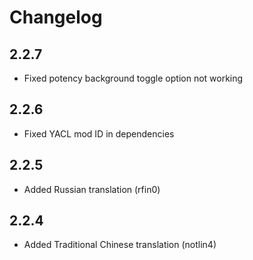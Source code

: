 # Changelog

## 2.2.7

- Fixed potency background toggle option not working

## 2.2.6

- Fixed YACL mod ID in dependencies

## 2.2.5

- Added Russian translation (rfin0)

## 2.2.4

- Added Traditional Chinese translation (notlin4)

